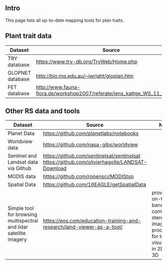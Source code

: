 ## Intro

This page lists all up-to-date mapping tools for plan traits.

## Plant trait data

Dataset | Source | Notes
------------ | ------------- | -------------
TRY database | https://www.try-db.org/TryWeb/Home.php |
GLOPNET database | http://bio.mq.edu.au/~iwright/glopian.htm|
FET database | http://www.fauna-flora.de/workshop2007/referate/jens_kattge_WS_11_12_04.pdf |


## Other RS data and tools

Dataset | Source | Notes
------------ | ------------- | -------------
Planet Data| https://github.com/planetlabs/notebooks | 
Worldview data | https://github.com/nasa-gibs/worldview | 
Sentinel and Landsat data via Github | https://github.com/sentinelsat/sentinelsat https://github.com/olivierhagolle/LANDSAT-Download |
MODIS data | https://github.com/ropensci/MODIStsp | 
Spatial Data | https://github.com/16EAGLE/getSpatialData | 
Simple tool for browsing multispectral and lidar satellite imagery | https://eos.com/education-training-and-research/land-viewer-as-a-tool/ | provides on-the-fly band computing; stereo imagery processed for terrain visualization in 2D and 3D

